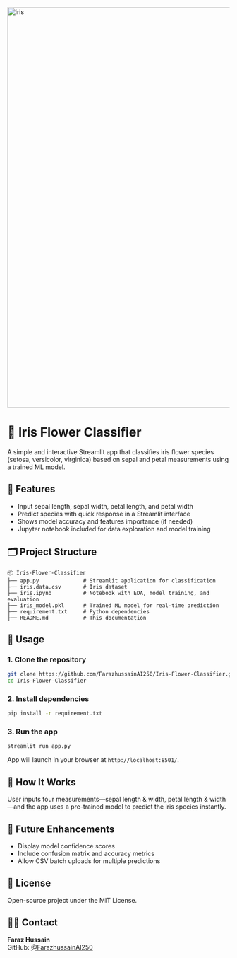 <img width="1912" height="905" alt="iris" src="https://github.com/user-attachments/assets/7488f536-e3ff-4f57-a707-7eeee55917b9" />

# 🌸 Iris Flower Classifier

A simple and interactive Streamlit app that classifies iris flower species (setosa, versicolor, virginica) based on sepal and petal measurements using a trained ML model.

## 🚀 Features

- Input sepal length, sepal width, petal length, and petal width
- Predict species with quick response in a Streamlit interface
- Shows model accuracy and features importance (if needed)
- Jupyter notebook included for data exploration and model training

## 🗂 Project Structure

```
📦 Iris-Flower-Classifier
├── app.py              # Streamlit application for classification
├── iris.data.csv       # Iris dataset
├── iris.ipynb          # Notebook with EDA, model training, and evaluation
├── iris_model.pkl      # Trained ML model for real-time prediction
├── requirement.txt     # Python dependencies
├── README.md           # This documentation
```

## 🧪 Usage

### 1. Clone the repository
```bash
git clone https://github.com/FarazhussainAI250/Iris-Flower-Classifier.git
cd Iris-Flower-Classifier
```

### 2. Install dependencies
```bash
pip install -r requirement.txt
```

### 3. Run the app
```bash
streamlit run app.py
```

App will launch in your browser at `http://localhost:8501/`.

## 🔎 How It Works

User inputs four measurements—sepal length & width, petal length & width—and the app uses a pre-trained model to predict the iris species instantly.

## 🌱 Future Enhancements

- Display model confidence scores
- Include confusion matrix and accuracy metrics
- Allow CSV batch uploads for multiple predictions

## 📄 License

Open-source project under the MIT License.

## 👨‍💻 Contact

**Faraz Hussain**  
GitHub: [@FarazhussainAI250](https://github.com/FarazhussainAI250)
